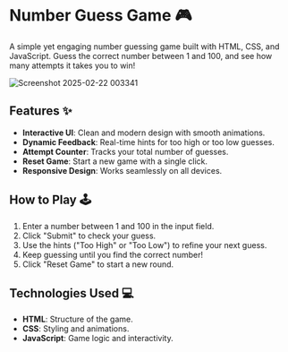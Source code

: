 # Number Guess Game 🎮

A simple yet engaging number guessing game built with HTML, CSS, and JavaScript. Guess the correct number between 1 and 100, and see how many attempts it takes you to win!

![Screenshot 2025-02-22 003341](https://github.com/user-attachments/assets/a0b6726c-3ca5-4fc1-84c0-a50390a143ad)

## Features ✨
- **Interactive UI**: Clean and modern design with smooth animations.
- **Dynamic Feedback**: Real-time hints for too high or too low guesses.
- **Attempt Counter**: Tracks your total number of guesses.
- **Reset Game**: Start a new game with a single click.
- **Responsive Design**: Works seamlessly on all devices.

## How to Play 🕹️
1. Enter a number between 1 and 100 in the input field.
2. Click "Submit" to check your guess.
3. Use the hints ("Too High" or "Too Low") to refine your next guess.
4. Keep guessing until you find the correct number!
5. Click "Reset Game" to start a new round.

## Technologies Used 💻
- **HTML**: Structure of the game.
- **CSS**: Styling and animations.
- **JavaScript**: Game logic and interactivity.
